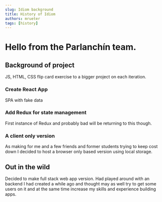 ```yaml
---
slug: Idiom background
title: History of Idiom
authors: mrueter
tags: [history]
---
```


# Hello from the Parlanchín team.

## Background of project
JS, HTML, CSS flip card exercise to a bigger project on each iteration.

### Create React App
SPA with fake data

### Add Redux for state management
First instance of Redux and probably bad will be returning to this though.

### A client only version
As making for me and a few friends and former students trying to keep cost down I decided to host a browser only based version using local storage.

## Out in the wild
Decided to make full stack web app version. Had played around with an backend I had created a while ago and thought may as well try to get some users on it and at the same time increase my skills and experience building apps.

